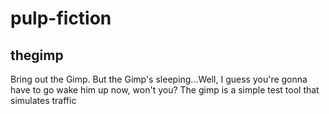 # pulp-fiction

## thegimp

Bring out the Gimp. But the Gimp's sleeping...Well, I guess you're gonna have to go wake him up now, won't you? 
The gimp is a simple test tool that simulates traffic

